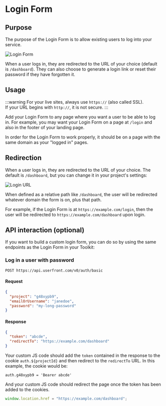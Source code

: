 # Login Form

## Purpose

The purpose of the Login Form is to allow existing users to log into your service.

![Login Form](https://res.cloudinary.com/component/image/upload/w_300/v1582157205/login_mogj1i.png)

When a user logs in, they are redirected to the URL of your choice (default is `/dashboard`). They can also choose to generate a login link or reset their password if they have forgotten it.

## Usage

:::warning
For your live sites, always use `https://` (also called SSL).<br>
If your URL begins with `http://`, it is not secure.
:::

Add your Login Form to any page where you want a user to be able to log in. For example, you may want your Login Form on a page at `/login` and also in the footer of your landing page.

In order for the Login Form to work properly, it should be on a page with the same domain as your "logged in" pages.

## Redirection

When a user logs in, they are redirected to the URL of your choice. The default is `/dashboard`, but you can change it in your project's settings:

![Login URL](https://res.cloudinary.com/component/image/upload/v1583361090/guide/login_url.png)

When defined as a relative path like `/dashboard`, the user will be redirected whatever domain the form is on, plus that path.

For example, if the Login Form is at `https://example.com/login`, then the user will be redirected to `https://example.com/dashboard` upon login.

## API interaction (optional)

If you want to build a custom login form, you can do so by using the same endpoints as the Login Form in your Toolkit:

### Log in a user with password

```
POST https://api.userfront.com/v0/auth/basic
```

#### Request

```json
{
  "project": "g48xypb9",
  "emailOrUsername": "janedoe",
  "password": "my-long-password"
}
```

#### Response

```json
{
  "token": "abcde",
  "redirectTo": "https://example.com/dashboard"
}
```

Your custom JS code should add the `token` contained in the response to the cookie `auth.${projectId}` and then redirect to the `redirectTo` URL. In this example, the cookie would be:

```
auth.g48xypb9 = 'Bearer abcde'
```

And your custom JS code should redirect the page once the token has been added to the cookies.

```js
window.location.href = "https://example.com/dashboard";
```
